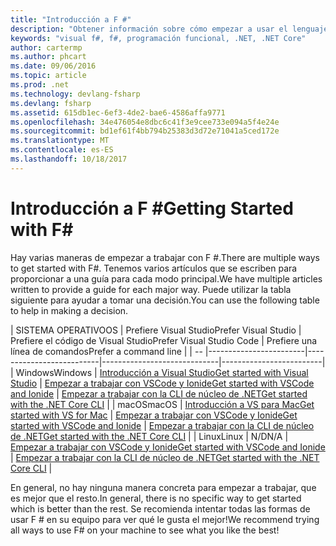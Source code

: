 ```yaml
---
title: "Introducción a F #"
description: "Obtener información sobre cómo empezar a usar el lenguaje de .NET de programación de F #."
keywords: "visual f#, f#, programación funcional, .NET, .NET Core"
author: cartermp
ms.author: phcart
ms.date: 09/06/2016
ms.topic: article
ms.prod: .net
ms.technology: devlang-fsharp
ms.devlang: fsharp
ms.assetid: 615db1ec-6ef3-4de2-bae6-4586affa9771
ms.openlocfilehash: 34e476054e8dbc6c41f3e9cee733e094a5f4e24e
ms.sourcegitcommit: bd1ef61f4bb794b25383d3d72e71041a5ced172e
ms.translationtype: MT
ms.contentlocale: es-ES
ms.lasthandoff: 10/18/2017
---
```

# <a name="getting-started-with-f"></a><span data-ttu-id="70649-104">Introducción a F #</span><span class="sxs-lookup"><span data-stu-id="70649-104">Getting Started with F#</span></span> #

<span data-ttu-id="70649-105">Hay varias maneras de empezar a trabajar con F #.</span><span class="sxs-lookup"><span data-stu-id="70649-105">There are multiple ways to get started with F#.</span></span>  <span data-ttu-id="70649-106">Tenemos varios artículos que se escriben para proporcionar a una guía para cada modo principal.</span><span class="sxs-lookup"><span data-stu-id="70649-106">We have multiple articles written to provide a guide for each major way.</span></span>  <span data-ttu-id="70649-107">Puede utilizar la tabla siguiente para ayudar a tomar una decisión.</span><span class="sxs-lookup"><span data-stu-id="70649-107">You can use the following table to help in making a decision.</span></span>

| <span data-ttu-id="70649-108">SISTEMA OPERATIVO</span><span class="sxs-lookup"><span data-stu-id="70649-108">OS</span></span> | <span data-ttu-id="70649-109">Prefiere Visual Studio</span><span class="sxs-lookup"><span data-stu-id="70649-109">Prefer Visual Studio</span></span> | <span data-ttu-id="70649-110">Prefiere el código de Visual Studio</span><span class="sxs-lookup"><span data-stu-id="70649-110">Prefer Visual Studio Code</span></span> | <span data-ttu-id="70649-111">Prefiere una línea de comandos</span><span class="sxs-lookup"><span data-stu-id="70649-111">Prefer a command line</span></span> |
| -- |------------------------|--------------------------|-----------------------------|-------------------------|
| <span data-ttu-id="70649-112">Windows</span><span class="sxs-lookup"><span data-stu-id="70649-112">Windows</span></span> | [<span data-ttu-id="70649-113">Introducción a Visual Studio</span><span class="sxs-lookup"><span data-stu-id="70649-113">Get started with Visual Studio</span></span>](get-started-visual-studio.md) | [<span data-ttu-id="70649-114">Empezar a trabajar con VSCode y Ionide</span><span class="sxs-lookup"><span data-stu-id="70649-114">Get started with VSCode and Ionide</span></span>](get-started-vscode.md) | [<span data-ttu-id="70649-115">Empezar a trabajar con la CLI de núcleo de .NET</span><span class="sxs-lookup"><span data-stu-id="70649-115">Get started with the .NET Core CLI</span></span>](get-started-command-line.md) |
| <span data-ttu-id="70649-116">macOS</span><span class="sxs-lookup"><span data-stu-id="70649-116">macOS</span></span> | [<span data-ttu-id="70649-117">Introducción a VS para Mac</span><span class="sxs-lookup"><span data-stu-id="70649-117">Get started with VS for Mac</span></span>](get-started-with-visual-studio-for-mac.md) | [<span data-ttu-id="70649-118">Empezar a trabajar con VSCode y Ionide</span><span class="sxs-lookup"><span data-stu-id="70649-118">Get started with VSCode and Ionide</span></span>](get-started-vscode.md) | [<span data-ttu-id="70649-119">Empezar a trabajar con la CLI de núcleo de .NET</span><span class="sxs-lookup"><span data-stu-id="70649-119">Get started with the .NET Core CLI</span></span>](get-started-command-line.md) |
| <span data-ttu-id="70649-120">Linux</span><span class="sxs-lookup"><span data-stu-id="70649-120">Linux</span></span> | <span data-ttu-id="70649-121">N/D</span><span class="sxs-lookup"><span data-stu-id="70649-121">N/A</span></span> | [<span data-ttu-id="70649-122">Empezar a trabajar con VSCode y Ionide</span><span class="sxs-lookup"><span data-stu-id="70649-122">Get started with VSCode and Ionide</span></span>](get-started-vscode.md) | [<span data-ttu-id="70649-123">Empezar a trabajar con la CLI de núcleo de .NET</span><span class="sxs-lookup"><span data-stu-id="70649-123">Get started with the .NET Core CLI</span></span>](get-started-command-line.md) |

<span data-ttu-id="70649-124">En general, no hay ninguna manera concreta para empezar a trabajar, que es mejor que el resto.</span><span class="sxs-lookup"><span data-stu-id="70649-124">In general, there is no specific way to get started which is better than the rest.</span></span>  <span data-ttu-id="70649-125">Se recomienda intentar todas las formas de usar F # en su equipo para ver qué le gusta el mejor!</span><span class="sxs-lookup"><span data-stu-id="70649-125">We recommend trying all ways to use F# on your machine to see what you like the best!</span></span>
